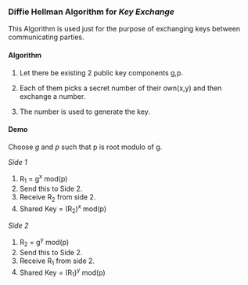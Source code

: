 ### Diffie Hellman Algorithm for *Key Exchange*

This Algorithm is used just for the purpose of exchanging keys between communicating parties.

#### Algorithm

1. Let there be existing 2 public key components g,p.

2. Each of them picks a secret number of their own(x,y) and then exchange a number.

3. The number is used to generate the key.

#### Demo

Choose *g* and *p* such that p is root modulo of g.

*Side 1*

1. R<sub>1</sub> = g<sup>x</sup> mod(p)
2. Send this to Side 2.
3. Receive R<sub>2</sub> from side 2.
4. Shared Key = (R<sub>2</sub>)<sup>x</sup> mod(p)


*Side 2*

1. R<sub>2</sub> = g<sup>y</sup> mod(p)
2. Send this to Side 2.
3. Receive R<sub>1</sub> from side 2.
4. Shared Key = (R<sub>1</sub>)<sup>y</sup> mod(p)


